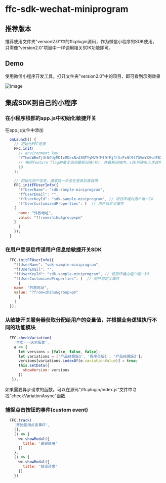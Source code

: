 # ffc-sdk-wechat-miniprogram

## 推荐版本

推荐使用文件夹"version2.0"中的ffcplugin源码，作为微信小程序的SDK使用。只需像"version2.0"项目中一样调用相关SDK功能即可。

## Demo

使用微信小程序开发工具，打开文件夹"version2.0"中的项目，即可看到示例效果

![image](https://user-images.githubusercontent.com/68597908/133771373-a8796355-4b39-4ad8-85c4-2b6011bcfa4c.png)

## 集成SDK到自己的小程序

### 在小程序根部的app.js中初始化敏捷开关

在app.js文件中添加
```javascript
  onLaunch() {
    // 初始化FFC连接
    FFC.init(
      // environment key
      "YThmLWRmZjUtNCUyMDIxMDkxNzA3NTYyMV9fMl9fMjJfXzExNl9fZGVmYXVsdF82NTM3Mg==",
      // 相同feature flag的重复调用最短间隔(秒)，在最短间隔内，sdk将使用上次调用结果返回
      10
    );

    // 初始化用户信息，通常这一步会在登录后被调用
    FFC.initFFUserInfo({
      "ffUserName": "sdk-sample-miniprogram",
      "ffUserEmail": "",
      "ffUserKeyId": "sdk-sample-miniprogram", // 项目环境内用户唯一Id
      "ffUserCustomizedProperties": [  // 用户自定义属性
	{
	  name: "外放地址",
	  value: "?from=zhihu&group=pm"
	}
      ]
    });
  }
```
### 在用户登录后传递用户信息给敏捷开关SDK
```javascript
  FFC.initFFUserInfo({
    "ffUserName": "sdk-sample-miniprogram",
    "ffUserEmail": "",
    "ffUserKeyId": "sdk-sample-miniprogram", // 项目环境内用户唯一Id
    "ffUserCustomizedProperties": [  // 用户自定义属性
      {
	name: "外放地址",
	value: "?from=zhihu&group=pm"
      }
    ]
  });
```
### 从敏捷开关服务器获取分配给用户的变量值，并根据业务逻辑执行不同的功能模块
```javascript
  FFC.checkVariation(
    '主页---话术版本',
    e => {
      let versions = [false, false, false];
      let variations = ['产品经理版1', '程序员版1', '产品经理版2'];
      versions[variations.indexOf(e.variationValue)] = true;
      this.setData({
        showVersion: versions 
      })
   });
```

如果需要异步请求的函数，可以在源码"/ffcplugin/index.js"文件中寻找"checkVariationAsync"函数
### 捕捉点击按钮的事件(custom event)
```javascript
  FFC.track(
    '开始使用点击事件',
    [],
    () => {
      wx.showModal({
        title: '谢谢使用'
      })
    },
    () => {
      wx.showModal({
        title: '错误异常'
      })
    })
```
